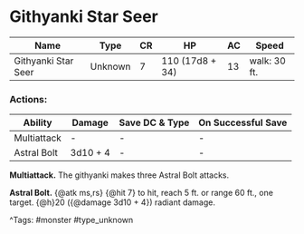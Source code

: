 # Githyanki Star Seer

| Name | Type | CR | HP | AC | Speed |
|------|------|----|----|----|-------|
| Githyanki Star Seer | Unknown | 7 | 110 (17d8 + 34) | 13 | walk: 30 ft. |

### Actions:

| Ability | Damage | Save DC & Type | On Successful Save |
|---------|--------|----------------|--------------------|
| Multiattack | - | - | - |
| Astral Bolt | 3d10 + 4 | - | - |


**Multiattack.** The githyanki makes three Astral Bolt attacks.

**Astral Bolt.** {@atk ms,rs} {@hit 7} to hit, reach 5 ft. or range 60 ft., one target. {@h}20 ({@damage 3d10 + 4}) radiant damage.

^Tags: #monster #type_unknown